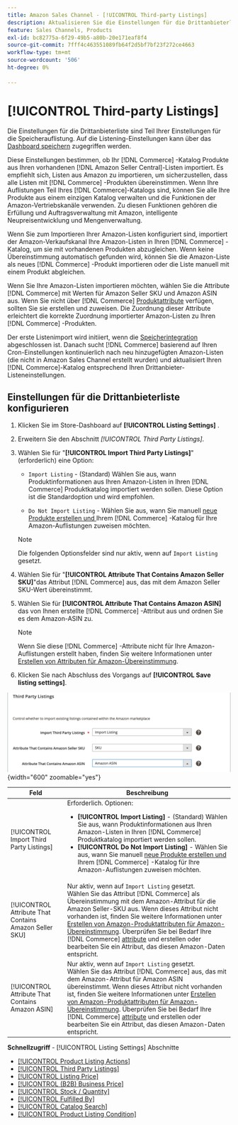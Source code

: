 ```yaml
---
title: Amazon Sales Channel - [!UICONTROL Third-party Listings]
description: Aktualisieren Sie die Einstellungen für die Drittanbieterliste, um festzustellen, ob Ihr Commerce-Katalog Produkte aus Ihren bestehenden Amazon Seller Central-Listen importiert.
feature: Sales Channels, Products
exl-id: bc82775a-6f29-49b5-a80b-20e171eaf8f4
source-git-commit: 7fff4c463551089fb64f2d5bf7bf23f272ce4663
workflow-type: tm+mt
source-wordcount: '506'
ht-degree: 0%

---
```


# [!UICONTROL Third-party Listings]

Die Einstellungen für die Drittanbieterliste sind Teil Ihrer Einstellungen für die Speicherauflistung. Auf die Listening-Einstellungen kann über das [Dashboard speichern](./amazon-store-dashboard.md) zugegriffen werden.

Diese Einstellungen bestimmen, ob Ihr [!DNL Commerce] -Katalog Produkte aus Ihren vorhandenen [!DNL Amazon Seller Central]-Listen importiert. Es empfiehlt sich, Listen aus Amazon zu importieren, um sicherzustellen, dass alle Listen mit [!DNL Commerce] -Produkten übereinstimmen. Wenn Ihre Auflistungen Teil Ihres [!DNL Commerce]-Katalogs sind, können Sie alle Ihre Produkte aus einem einzigen Katalog verwalten und die Funktionen der Amazon-Vertriebskanäle verwenden. Zu diesen Funktionen gehören die Erfüllung und Auftragsverwaltung mit Amazon, intelligente Neupreisentwicklung und Mengenverwaltung.

Wenn Sie zum Importieren Ihrer Amazon-Listen konfiguriert sind, importiert der Amazon-Verkaufskanal Ihre Amazon-Listen in Ihren [!DNL Commerce] -Katalog, um sie mit vorhandenen Produkten abzugleichen. Wenn keine Übereinstimmung automatisch gefunden wird, können Sie die Amazon-Liste als neues [!DNL Commerce] -Produkt importieren oder die Liste manuell mit einem Produkt abgleichen.

Wenn Sie Ihre Amazon-Listen importieren möchten, wählen Sie die Attribute [!DNL Commerce] mit Werten für Amazon Seller SKU und Amazon ASIN aus. Wenn Sie nicht über [!DNL Commerce] [Produktattribute](./ob-creating-magento-attributes.md) verfügen, sollten Sie sie erstellen und zuweisen. Die Zuordnung dieser Attribute erleichtert die korrekte Zuordnung importierter Amazon-Listen zu Ihren [!DNL Commerce] -Produkten.

Der erste Listenimport wird initiiert, wenn die [Speicherintegration](./store-integration.md) abgeschlossen ist. Danach sucht [!DNL Commerce] basierend auf Ihren Cron-Einstellungen kontinuierlich nach neu hinzugefügten Amazon-Listen (die nicht in Amazon Sales Channel erstellt wurden) und aktualisiert Ihren [!DNL Commerce]-Katalog entsprechend Ihren Drittanbieter-Listeneinstellungen.

## Einstellungen für die Drittanbieterliste konfigurieren

1. Klicken Sie im Store-Dashboard auf **[!UICONTROL Listing Settings]** .

1. Erweitern Sie den Abschnitt _[!UICONTROL Third Party Listings]_.

1. Wählen Sie für &quot;**[!UICONTROL Import Third Party Listings]**&quot;(erforderlich) eine Option:

   - `Import Listing` - (Standard) Wählen Sie aus, wann Produktinformationen aus Ihren Amazon-Listen in Ihren [!DNL Commerce] Produktkatalog importiert werden sollen. Diese Option ist die Standardoption und wird empfohlen.

   - `Do Not Import Listing` - Wählen Sie aus, wann Sie manuell [ neue Produkte erstellen und ](https://experienceleague.adobe.com/docs/commerce-admin/catalog/products/products-list.html) Ihrem [!DNL Commerce] -Katalog für Ihre Amazon-Auflistungen zuweisen möchten.

   >[!NOTE]
   >Die folgenden Optionsfelder sind nur aktiv, wenn auf `Import Listing` gesetzt.

1. Wählen Sie für &quot;**[!UICONTROL Attribute That Contains Amazon Seller SKU]**&quot;das Attribut [!DNL Commerce] aus, das mit dem Amazon Seller SKU-Wert übereinstimmt.

1. Wählen Sie für **[!UICONTROL Attribute That Contains Amazon ASIN]** das von Ihnen erstellte [!DNL Commerce] -Attribut aus und ordnen Sie es dem Amazon-ASIN zu.

   >[!NOTE]
   >Wenn Sie diese [!DNL Commerce] -Attribute nicht für Ihre Amazon-Auflistungen erstellt haben, finden Sie weitere Informationen unter [Erstellen von Attributen für Amazon-Übereinstimmung](./ob-creating-magento-attributes.md).

1. Klicken Sie nach Abschluss des Vorgangs auf **[!UICONTROL Save listing settings]**.

![Drittanbieterlisten](assets/amazon-third-party-listings.png){width="600" zoomable="yes"}

| Feld | Beschreibung |
|--------------------------------------------------------|-----------------------------------------------------------------------------------------------------------------------------------------------------------------------------------------------------------------------------------------------------------------------------------------------------------------------------------------------------------------------------------------------------------------------------------------------------------------------------------|
| [!UICONTROL Import Third Party Listings] | Erforderlich. Optionen:<ul><li>**[!UICONTROL Import Listing]** - (Standard) Wählen Sie aus, wann Produktinformationen aus Ihren Amazon-Listen in Ihren [!DNL Commerce] Produktkatalog importiert werden sollen. </li><li>**[!UICONTROL Do Not Import Listing]** - Wählen Sie aus, wann Sie manuell [ neue Produkte erstellen und ](https://experienceleague.adobe.com/docs/commerce-admin/catalog/products/products-list.html) Ihrem [!DNL Commerce] -Katalog für Ihre Amazon-Auflistungen zuweisen möchten.</li></ul> |
| [!UICONTROL Attribute That Contains Amazon Seller SKU] | Nur aktiv, wenn auf `Import Listing` gesetzt.<br>Wählen Sie das Attribut [!DNL Commerce] als Übereinstimmung mit dem Amazon-Attribut für die Amazon Seller-SKU aus. Wenn dieses Attribut nicht vorhanden ist, finden Sie weitere Informationen unter [Erstellen von Amazon-Produktattributen für Amazon-Übereinstimmung](./ob-creating-magento-attributes.md). Überprüfen Sie bei Bedarf Ihre [!DNL Commerce] [attribute](./managing-attributes.md) und erstellen oder bearbeiten Sie ein Attribut, das diesen Amazon-Daten entspricht. |
| [!UICONTROL Attribute That Contains Amazon ASIN] | Nur aktiv, wenn auf `Import Listing` gesetzt.<br>Wählen Sie das Attribut [!DNL Commerce] aus, das mit dem Amazon-Attribut für Amazon ASIN übereinstimmt. Wenn dieses Attribut nicht vorhanden ist, finden Sie weitere Informationen unter [Erstellen von Amazon-Produktattributen für Amazon-Übereinstimmung](./ob-creating-magento-attributes.md). Überprüfen Sie bei Bedarf Ihre [!DNL Commerce] [attribute](./managing-attributes.md) und erstellen oder bearbeiten Sie ein Attribut, das diesen Amazon-Daten entspricht. |

**Schnellzugriff** - [!UICONTROL Listing Settings] Abschnitte

- [[!UICONTROL Product Listing Actions]](./product-listing-actions.md)
- [[!UICONTROL Third Party Listings]](./third-party-listing-settings.md)
- [[!UICONTROL Listing Price]](./listing-price.md)
- [[!UICONTROL (B2B) Business Price]](./business-pricing.md)
- [[!UICONTROL Stock / Quantity]](./stock-quantity.md)
- [[!UICONTROL Fulfilled By]](./fulfilled-by.md)
- [[!UICONTROL Catalog Search]](./catalog-search.md)
- [[!UICONTROL Product Listing Condition]](./product-listing-condition.md)
